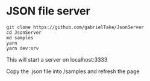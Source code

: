 # JSON file server

```
git clone https://github.com/gabrielTake/JsonServer
cd JsonServer
md samples
yarn
yarn dev:srv
```

This will start a server on localhost:3333

Copy the .json file into /samples and refresh the page
